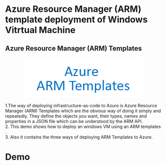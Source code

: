 # Azure Resource Manager (ARM) template deployment of Windows Vitrtual Machine

## Azure Resource Manager (ARM) Templates
<p align="center">
<img src="./az.png">
<br />
</p>


1.The way of  deploying infrastructure-as-code to Azure is  Azure Resource Manager (ARM) Templates  which are the obvious way of doing it simply and repeatedly. They define the objects you want, their types, names and properties in a JSON file which can be understood by the ARM API.<br/>
2. This demo shows how to deploy an windows VM using an  ARM templates .<br/>
3. Also it contains the three ways of deploying ARM Templates to Azure.<br/> 


# Demo
